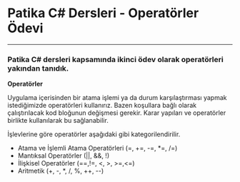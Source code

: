 # Patika C# Dersleri - Operatörler Ödevi

<hr />

### Patika C# dersleri kapsamında ikinci ödev olarak operatörleri yakından tanıdık.

**Operatörler**

Uygulama içerisinden bir atama işlemi ya da durum karşılaştırması yapmak istediğimizde operatörleri kullanırız. Bazen koşullara bağlı olarak çalıştırılacak kod bloğunun değişmesi gerekir. Karar yapıları ve operatörler birlikte kullanılarak bu sağlanabilir.

İşlevlerine göre operatörler aşağıdaki gibi kategorilendirilir.

* Atama ve İşlemli Atama Operatörleri (=, +=, -=, *=, /=)
* Mantıksal Operatörler (||, &&, !)
* İlişkisel Operatörler (==,!=, <, >, >=,<=)
* Aritmetik (+, -, *, /, %, ++, --)
